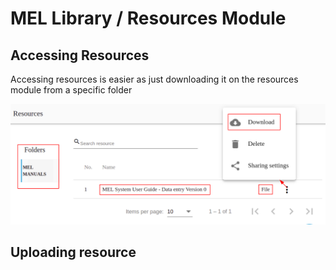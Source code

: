 # MEL Library / Resources Module

## Accessing Resources

Accessing resources is easier as just downloading it on the resources module from a specific folder

![Access resource](/img/resources/access_resource.png)

## Uploading resource
